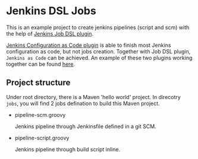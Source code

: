# Jenkins DSL Jobs

This is an example project to create jenkins pipelines (script and scm) with the help of [Jenkins Job DSL plugin](https://plugins.jenkins.io/job-dsl/).

[Jenkins Configuration as Code plugin](https://plugins.jenkins.io/configuration-as-code/) is able to finish most Jenkins configuration as code, but not jobs creation. Together with Job DSL plugin, `Jenkins as Code` can be achieved. An example of these two plugins working together can be found [here](https://github.com/tao-zhang/eks/blob/c63e549063f095d502b9977c4ef9d7f0fc19cd53/helm/jenkins/values.yaml#L287).

## Project structure

Under root directory, there is a Maven 'hello world' project. In direcotry `jobs`, you will find 2 jobs defination to build this Maven project.

* pipeline-scm.groovy

  Jenkins pipeline through Jenkinsfile defined in a git SCM.

* pipeline-script.groovy

  Jenkins pipeline through build script inline.
